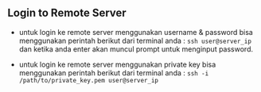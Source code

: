## Login to Remote Server

- untuk login ke remote server menggunakan username & password bisa menggunakan perintah berikut dari terminal anda :
`ssh user@server_ip `
dan ketika anda enter akan muncul prompt untuk menginput password.

- untuk login ke remote server menggunakan private key bisa menggunakan perintah berikut dari terminal anda :
`ssh -i /path/to/private_key.pem user@server_ip`
